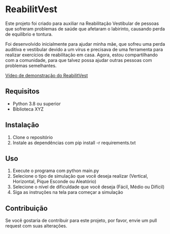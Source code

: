 # ReabilitVest

Este projeto foi criado para auxiliar na Reabilitação Vestibular de pessoas que sofreram problemas de saúde que afetaram o labirinto, causando perda de equilíbrio e tontura.

Foi desenvolvido inicialmente para ajudar minha mãe, que sofreu uma perda auditiva e vestibular devido a um vírus e precisava de uma ferramenta para realizar exercícios de reabilitação em casa. Agora, estou compartilhando com a comunidade, para que talvez possa ajudar outras pessoas com problemas semelhantes.

[Vídeo de demonstração do ReabilitVest](./assets/reabilitVest.mp4)

## Requisitos  
  
* Python 3.8 ou superior  
* Biblioteca XYZ  
  
## Instalação

1. Clone o repositório
2. Instale as dependências com pip install -r requirements.txt
## Uso

1. Execute o programa com python main.py
2. Selecione o tipo de simulação que você deseja realizar (Vertical, Horizontal, Pique Esconde ou Aleatório)
3. Selecione o nível de dificuldade que você deseja (Fácil, Médio ou Difícil)
4. Siga as instruções na tela para começar a simulação
  
## Contribuição  
  
Se você gostaria de contribuir para este projeto, por favor, envie um pull request com suas alterações.  